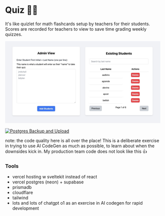 # Quiz 📓📝

It's like quizlet for math flashcards setup by teachers for their students.
Scores are recorded for teachers to view to save time grading weekly quizzes.

![](/docs/screenshot1.jpg)

[![Postgres Backup and Upload](https://github.com/bmitchinson/quiz/actions/workflows/pg_backup.yaml/badge.svg)](https://github.com/bmitchinson/quiz/actions/workflows/pg_backup.yaml)

note: the code quality here is all over the place! This is a deliberate exercise
in trying to use AI CodeGen as much as possible, to learn about when the downsides
kick in. My production team code does not look like this 👍

### Tools

- vercel hosting w sveltekit instead of react
- vercel postgres (neon) + supabase
- prismadb
- cloudflare
- tailwind
- lots and lots of chatgpt o1 as an exercise in AI codegen for rapid
  development
